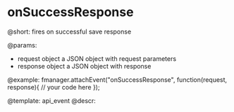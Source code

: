 onSuccessResponse
=============

@short:
	fires on successful save response

@params:

- request			object			a JSON object with request parameters	
- response			object			a JSON object with response

@example:
fmanager.attachEvent("onSuccessResponse", function(request, response){
    // your code here
});

@template:	api_event
@descr:

